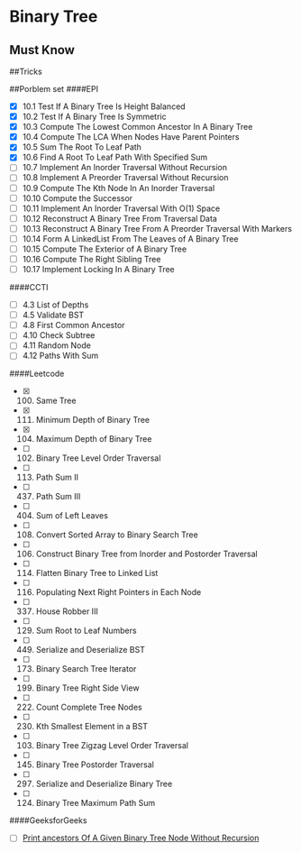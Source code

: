 # Binary Tree

## Must Know

##Tricks

##Porblem set
####EPI
- [x] 10.1 Test If A Binary Tree Is Height Balanced
- [x] 10.2 Test If A Binary Tree Is Symmetric
- [x] 10.3 Compute The Lowest Common Ancestor In A Binary Tree
- [x] 10.4 Compute The LCA When Nodes Have Parent Pointers
- [x] 10.5 Sum The Root To Leaf Path 
- [x] 10.6 Find A Root To Leaf Path With Specified Sum 
- [ ] 10.7 Implement An Inorder Traversal Without Recursion
- [ ] 10.8 Implement A Preorder Traversal Without Recursion
- [ ] 10.9 Compute The Kth Node In An Inorder Traversal
- [ ] 10.10 Compute the Successor
- [ ] 10.11 Implement An Inorder Traversal With O(1) Space
- [ ] 10.12 Reconstruct A Binary Tree From Traversal Data
- [ ] 10.13 Reconstruct A Binary Tree From A Preorder Traversal With Markers
- [ ] 10.14 Form A LinkedList From The Leaves of A Binary Tree
- [ ] 10.15 Compute The Exterior of A Binary Tree
- [ ] 10.16 Compute The Right Sibling Tree 
- [ ] 10.17 Implement Locking In A Binary Tree

####CCTI
- [ ] 4.3 List of Depths
- [ ] 4.5 Validate BST
- [ ] 4.8 First Common Ancestor
- [ ] 4.10 Check Subtree
- [ ] 4.11 Random Node
- [ ] 4.12 Paths With Sum

####Leetcode
- [x] 100. Same Tree
- [x] 111. Minimum Depth of Binary Tree
- [x] 104. Maximum Depth of Binary Tree
- [ ] 102. Binary Tree Level Order Traversal
- [ ] 113. Path Sum II
- [ ] 437. Path Sum III
- [ ] 404. Sum of Left Leaves
- [ ] 108. Convert Sorted Array to Binary Search Tree
- [ ] 106. Construct Binary Tree from Inorder and Postorder Traversal
- [ ] 114. Flatten Binary Tree to Linked List
- [ ] 116. Populating Next Right Pointers in Each Node
- [ ] 337. House Robber III
- [ ] 129. Sum Root to Leaf Numbers
- [ ] 449. Serialize and Deserialize BST
- [ ] 173. Binary Search Tree Iterator
- [ ] 199. Binary Tree Right Side View
- [ ] 222. Count Complete Tree Nodes
- [ ] 230. Kth Smallest Element in a BST
- [ ] 103. Binary Tree Zigzag Level Order Traversal
- [ ] 145. Binary Tree Postorder Traversal
- [ ] 297. Serialize and Deserialize Binary Tree
- [ ] 124. Binary Tree Maximum Path Sum


####GeeksforGeeks
- [ ] [Print ancestors Of A Given Binary Tree Node Without Recursion](http://www.geeksforgeeks.org/print-ancestors-of-a-given-binary-tree-node-without-recursion/)
